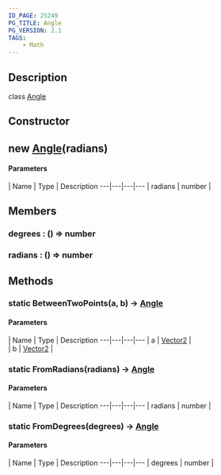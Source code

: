 ```yaml
---
ID_PAGE: 25249
PG_TITLE: Angle
PG_VERSION: 2.1
TAGS:
    - Math
---
```

## Description

class [Angle](/classes/2.3/Angle)



## Constructor

## new [Angle](/classes/2.3/Angle)(radians)



#### Parameters
 | Name | Type | Description
---|---|---|---
 | radians | number |   

## Members

### degrees : () =&gt; number



### radians : () =&gt; number



## Methods

### static BetweenTwoPoints(a, b) &rarr; [Angle](/classes/2.3/Angle)



#### Parameters
 | Name | Type | Description
---|---|---|---
 | a | [Vector2](/classes/2.3/Vector2) |   
 | b | [Vector2](/classes/2.3/Vector2) |   
### static FromRadians(radians) &rarr; [Angle](/classes/2.3/Angle)



#### Parameters
 | Name | Type | Description
---|---|---|---
 | radians | number |   

### static FromDegrees(degrees) &rarr; [Angle](/classes/2.3/Angle)



#### Parameters
 | Name | Type | Description
---|---|---|---
 | degrees | number |   

